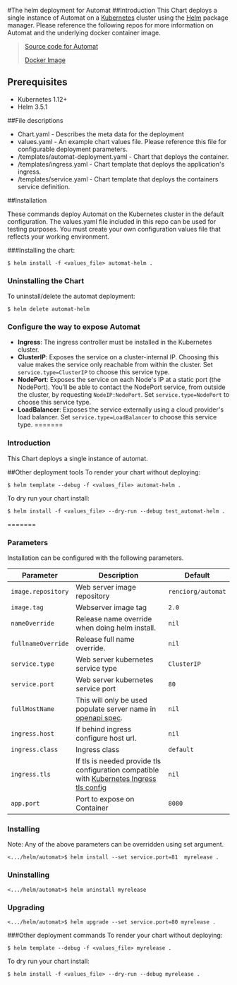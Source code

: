 #The helm deployment for Automat
##Introduction
This Chart deploys a single instance of Automat on a [Kubernetes](http://kubernetes.io) cluster using the [Helm](https://helm.sh) package manager. Please reference the following repos for more information on Automat and the underlying docker container image.

> [Source code for Automat](https://github.com/TranslatorIIPrototypes/KITCHEN/tree/master/KITCHEN/Automat)
>
> [Docker Image](https://hub.docker.com/repository/docker/renciorg/automat)

## Prerequisites
- Kubernetes 1.12+
- Helm 3.5.1

##File descriptions
- Chart.yaml - Describes the meta data for the deployment
- values.yaml - An example chart values file. Please reference this file for configurable deployment parameters.
- /templates/automat-deployment.yaml - Chart that deploys the container.
- /templates/ingress.yaml - Chart template that deploys the application's ingress.
- /templates/service.yaml - Chart template that deploys the containers service definition.

##Installation

These commands deploy Automat on the Kubernetes cluster in the default configuration. 
The values.yaml file included in this repo can be used for testing purposes. You must create your own configuration values file that reflects your working environment.

###Installing the chart: 
```console
$ helm install -f <values_file> automat-helm .
```
### Uninstalling the Chart
To uninstall/delete the automat deployment:

```console
$ helm delete automat-helm
```
### Configure the way to expose Automat

- **Ingress**: The ingress controller must be installed in the Kubernetes cluster.
- **ClusterIP**: Exposes the service on a cluster-internal IP. Choosing this value makes the service only reachable from within the cluster. Set `service.type=ClusterIP` to choose this service type.
- **NodePort**: Exposes the service on each Node's IP at a static port (the NodePort). You’ll be able to contact the NodePort service, from outside the cluster, by requesting `NodeIP:NodePort`. Set `service.type=NodePort` to choose this service type.
- **LoadBalancer**: Exposes the service externally using a cloud provider's load balancer. Set `service.type=LoadBalancer` to choose this service type.
=======
### Introduction 

This Chart deploys a single instance of automat.

##Other deployment tools
To render your chart without deploying: 
```console
$ helm template --debug -f <values_file> automat-helm .
```

To dry run your chart install: 
```console
$ helm install -f <values_file> --dry-run --debug test_automat-helm .
```
=======
### Parameters

Installation can be configured with the following parameters.

| Parameter | Description | Default |
| --------- | ----        | ----    | 
| `image.repository` | Web server image repository   | `renciorg/automat`
| `image.tag` | Webserver image tag  | `2.0`
| `nameOverride` | Release name override when doing helm install.  | `nil`
| `fullnameOverride` | Release full name override.  | `nil`
| `service.type` | Web server kubernetes service type  | `ClusterIP`
| `service.port` | Web server kubernetes service port | `80`
| `fullHostName` | This will only be used populate server name in [openapi spec](https://swagger.io/specification/#oas-servers). | `nil`
| `ingress.host` | If behind ingress configure host url.| `nil`
| `ingress.class` | Ingress class  | `default`
| `ingress.tls` | If tls is needed provide tls configuration compatible with [Kubernetes Ingress tls config](https://kubernetes.io/docs/concepts/services-networking/ingress/#tls)  | `nil`
| `app.port` | Port to expose on Container | `8080`

### Installing 

Note:  Any of the above parameters can be overridden using set argument. 
```shell script
<.../helm/automat>$ helm install --set service.port=81  myrelease . 
```
 
 
### Uninstalling
```shell script
<.../helm/automat>$ helm uninstall myrelease
```

### Upgrading
```shell script
<.../helm/automat>$ helm upgrade --set service.port=80 myrelease . 
```

###Other deployment commands
To render your chart without deploying:
 
```shell script
$ helm template --debug -f <values_file> myrelease .
```
To dry run your chart install: 
```console
$ helm install -f <values_file> --dry-run --debug myrelease .
```